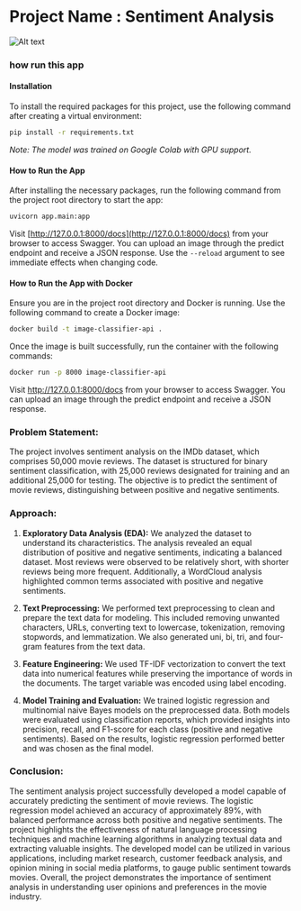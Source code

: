 # Project Name : Sentiment Analysis

![Alt text](https://github.com/raviatkumar/Sentiment-Analysis/assets/125804537/583f8719-5d6e-462e-a106-f5a95a0381c1)

### how run this app

#### Installation

To install the required packages for this project, use the following command after creating a virtual environment:

```bash
pip install -r requirements.txt
```

*Note: The model was trained on Google Colab with GPU support.*

#### How to Run the App

After installing the necessary packages, run the following command from the project root directory to start the app:

```bash
uvicorn app.main:app
```

Visit [http://127.0.0.1:8000/docs](http://127.0.0.1:8000/docs) from your browser to access Swagger. You can upload an image through the predict endpoint and receive a JSON response. Use the `--reload` argument to see immediate effects when changing code.

#### How to Run the App with Docker

Ensure you are in the project root directory and Docker is running. Use the following command to create a Docker image:

```bash
docker build -t image-classifier-api .
```

Once the image is built successfully, run the container with the following commands:

```bash
docker run -p 8000 image-classifier-api
```

Visit http://127.0.0.1:8000/docs from your browser to access Swagger. You can upload an image through the predict endpoint and receive a JSON response.

### **Problem Statement:**

The project involves sentiment analysis on the IMDb dataset, which comprises 50,000 movie reviews. The dataset is structured for binary sentiment classification, with 25,000 reviews designated for training and an additional 25,000 for testing. The objective is to predict the sentiment of movie reviews, distinguishing between positive and negative sentiments.

### **Approach:**

1. **Exploratory Data Analysis (EDA):** We analyzed the dataset to understand its characteristics. The analysis revealed an equal distribution of positive and negative sentiments, indicating a balanced dataset. Most reviews were observed to be relatively short, with shorter reviews being more frequent. Additionally, a WordCloud analysis highlighted common terms associated with positive and negative sentiments.

2. **Text Preprocessing:** We performed text preprocessing to clean and prepare the text data for modeling. This included removing unwanted characters, URLs, converting text to lowercase, tokenization, removing stopwords, and lemmatization. We also generated uni, bi, tri, and four-gram features from the text data.

3. **Feature Engineering:** We used TF-IDF vectorization to convert the text data into numerical features while preserving the importance of words in the documents. The target variable was encoded using label encoding.

4. **Model Training and Evaluation:** We trained logistic regression and multinomial naive Bayes models on the preprocessed data. Both models were evaluated using classification reports, which provided insights into precision, recall, and F1-score for each class (positive and negative sentiments). Based on the results, logistic regression performed better and was chosen as the final model.

### **Conclusion:**

The sentiment analysis project successfully developed a model capable of accurately predicting the sentiment of movie reviews. The logistic regression model achieved an accuracy of approximately 89%, with balanced performance across both positive and negative sentiments. The project highlights the effectiveness of natural language processing techniques and machine learning algorithms in analyzing textual data and extracting valuable insights. The developed model can be utilized in various applications, including market research, customer feedback analysis, and opinion mining in social media platforms, to gauge public sentiment towards movies. Overall, the project demonstrates the importance of sentiment analysis in understanding user opinions and preferences in the movie industry.
